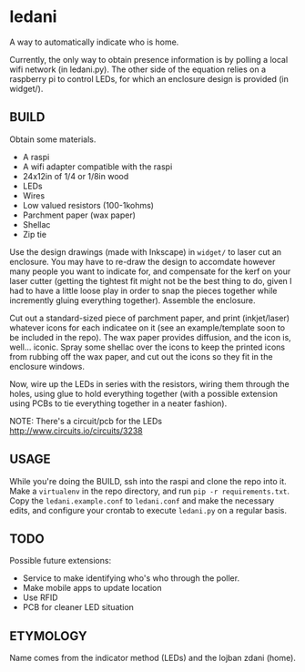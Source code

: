 ledani
================================================================================

A way to automatically indicate who is home.

Currently, the only way to obtain presence information is by polling a
local wifi network (in ledani.py). The other side of the equation
relies on a raspberry pi to control LEDs, for which an enclosure
design is provided (in widget/).

BUILD
--------------------------------------------------------------------------------
Obtain some materials.
 - A raspi
 - A wifi adapter compatible with the raspi
 - 24x12in of 1/4 or 1/8in wood
 - LEDs
 - Wires
 - Low valued resistors (100-1kohms)
 - Parchment paper (wax paper)
 - Shellac
 - Zip tie

Use the design drawings (made with Inkscape) in `widget/` to laser cut
an enclosure. You may have to re-draw the design to accomdate however
many people you want to indicate for, and compensate for the kerf on
your laser cutter (getting the tightest fit might not be the best
thing to do, given I had to have a little loose play in order to snap
the pieces together while incremently gluing everything
together). Assemble the enclosure.

Cut out a standard-sized piece of parchment paper, and print
(inkjet/laser) whatever icons for each indicatee on it (see an
example/template soon to be included in the repo). The wax paper
provides diffusion, and the icon is, well... iconic. Spray some
shellac over the icons to keep the printed icons from rubbing off the
wax paper, and cut out the icons so they fit in the enclosure windows.

Now, wire up the LEDs in series with the resistors, wiring them
through the holes, using glue to hold everything together (with a
possible extension using PCBs to tie everything together in a neater fashion).

NOTE: There's a circuit/pcb for the LEDs http://www.circuits.io/circuits/3238

USAGE
--------------------------------------------------------------------------------
While you're doing the BUILD, ssh into the raspi and clone the repo
into it. Make a `virtualenv` in the repo directory, and run `pip -r
requirements.txt`. Copy the `ledani.example.conf` to `ledani.conf` and
make the necessary edits, and configure your crontab to execute
`ledani.py` on a regular basis.

TODO
--------------------------------------------------------------------------------
Possible future extensions:

 - Service to make identifying who's who through the poller.
 - Make mobile apps to update location
 - Use RFID
 - PCB for cleaner LED situation

ETYMOLOGY
--------------------------------------------------------------------------------
Name comes from the indicator method (LEDs) and the lojban zdani (home).
